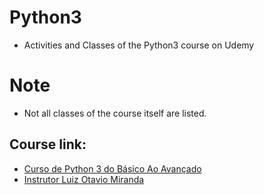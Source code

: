 # Python3
- Activities and Classes of the Python3 course on Udemy

# Note
- Not all classes of the course itself are listed.

## Course link:
- [Curso de Python 3 do Básico Ao Avançado](https://www.udemy.com/course/python-3-do-zero-ao-avancado/)
- [Instrutor Luiz Otavio Miranda](https://github.com/luizomf)
